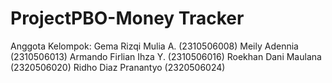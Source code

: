 # ProjectPBO-Money Tracker
Anggota Kelompok:
Gema Rizqi Mulia A. (2310506008)
Meily Adennia (2310506013)
Armando Firlian Ihza Y. (2310506016)
Roekhan Dani Maulana (2320506020)
Ridho Diaz Pranantyo (2320506024)

